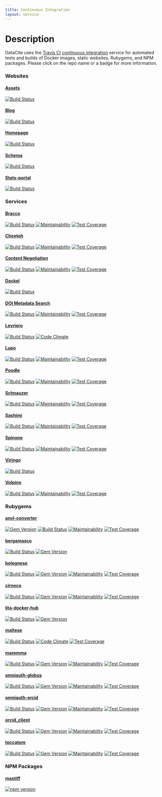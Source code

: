 ```yaml
---
title: Continuous Integration
layout: service
---
```


# Description

DataCite uses the [Travis CI](https://travis-ci.org/) [continuous integration](https://www.thoughtworks.com/continuous-integration) service for automated tests and builds of Docker images, static websites, Rubygems, and NPM packages. Please click on the repo name or a badge for more information.

### Websites

#### [Assets](https://github.com/datacite/segugio)
[![Build Status](https://travis-ci.org/datacite/segugio.svg?branch=master)](https://travis-ci.org/datacite/segugio)

#### [Blog](https://github.com/datacite/blog)
[![Build Status](https://travis-ci.org/datacite/blog.svg)](https://travis-ci.org/datacite/blog)

#### [Homepage](https://github.com/datacite/homepage)
[![Build Status](https://travis-ci.org/datacite/homepage.svg?branch=master)](https://travis-ci.org/datacite/homepage)

#### [Schema](https://github.com/datacite/schema)
[![Build Status](https://travis-ci.org/datacite/schema.svg?branch=master)](https://travis-ci.org/datacite/schema)

#### [Stats-portal](https://github.com/datacite/stats-portal)
[![Build Status](https://travis-ci.org/datacite/stats-portal.svg?branch=master)](https://travis-ci.org/datacite/stats-portal)

### Services

#### [Bracco](https://github.com/datacite/bracco)
[![Build Status](https://travis-ci.org/datacite/bracco.svg?branch=master)](https://travis-ci.org/datacite/bracco)  [![Maintainability](https://api.codeclimate.com/v1/badges/9f1bc0e9688e2f48d2b2/maintainability)](https://codeclimate.com/github/datacite/bracco/maintainability) [![Test Coverage](https://api.codeclimate.com/v1/badges/9f1bc0e9688e2f48d2b2/test_coverage)](https://codeclimate.com/github/datacite/bracco/test_coverage)

#### [Cheetoh](https://github.com/datacite/cheetoh)
[![Build Status](https://travis-ci.org/datacite/cheetoh.svg?branch=master)](https://travis-ci.org/datacite/cheetoh) [![Maintainability](https://api.codeclimate.com/v1/badges/ddb2efcae1339a13bb51/maintainability)](https://codeclimate.com/github/datacite/cheetoh/maintainability) [![Test Coverage](https://api.codeclimate.com/v1/badges/ddb2efcae1339a13bb51/test_coverage)](https://codeclimate.com/github/datacite/cheetoh/test_coverage)

#### [Content Negotiation](https://github.com/crosscite/content-negotiation)
[![Build Status](https://travis-ci.org/crosscite/content-negotiation.svg?branch=master)](https://travis-ci.org/crosscite/content-negotiation) [![Maintainability](https://api.codeclimate.com/v1/badges/60f70cb3a7f2431949ed/maintainability)](https://codeclimate.com/github/crosscite/content-negotiation/maintainability) [![Test Coverage](https://api.codeclimate.com/v1/badges/60f70cb3a7f2431949ed/test_coverage)](https://codeclimate.com/github/crosscite/content-negotiation/test_coverage)

#### [Dackel](https://github.com/datacite/dackel)
[![Build Status](https://travis-ci.org/datacite/dackel.svg?branch=master)](https://travis-ci.org/datacite/dackel)

#### [DOI Metadata Search](https://github.com/crosscite/doi-metadata-search)
[![Build Status](https://travis-ci.org/crosscite/doi-metadata-search.svg)](https://travis-ci.org/crosscite/doi-metadata-search) [![Maintainability](https://api.codeclimate.com/v1/badges/69aca8f548125bd813f3/maintainability)](https://codeclimate.com/github/crosscite/doi-metadata-search/maintainability) [![Test Coverage](https://api.codeclimate.com/v1/badges/69aca8f548125bd813f3/test_coverage)](https://codeclimate.com/github/crosscite/doi-metadata-search/test_coverage)

#### [Levriero](https://github.com/datacite/levriero)
[![Build Status](https://travis-ci.org/datacite/levriero.svg?branch=master)](https://travis-ci.org/datacite/levriero) [![Code Climate](https://codeclimate.com/github/datacite/levriero/badges/gpa.svg)](https://codeclimate.com/github/datacite/levriero)

#### [Lupo](https://github.com/datacite/lupo)
[![Build Status](https://travis-ci.org/datacite/lupo.svg?branch=master)](https://travis-ci.org/datacite/lupo) [![Maintainability](https://api.codeclimate.com/v1/badges/dddd95f9f6f354b7af93/maintainability)](https://codeclimate.com/github/datacite/lupo/maintainability) [![Test Coverage](https://api.codeclimate.com/v1/badges/dddd95f9f6f354b7af93/test_coverage)](https://codeclimate.com/github/datacite/lupo/test_coverage)

#### [Poodle](https://github.com/datacite/poodle)
[![Build Status](https://travis-ci.org/datacite/poodle.svg?branch=master)](https://travis-ci.org/datacite/poodle) [![Maintainability](https://api.codeclimate.com/v1/badges/ddb43ea782a1f201edfc/maintainability)](https://codeclimate.com/github/datacite/poodle/maintainability) [![Test Coverage](https://api.codeclimate.com/v1/badges/ddb43ea782a1f201edfc/test_coverage)](https://codeclimate.com/github/datacite/poodle/test_coverage)

#### [Schnauzer](https://github.com/datacite/schnauzer)
[![Build Status](https://travis-ci.org/datacite/schnauzer.svg?branch=master)](https://travis-ci.org/datacite/schnauzer) [![Maintainability](https://api.codeclimate.com/v1/badges/4032e94f759b56d71885/maintainability)](https://codeclimate.com/github/datacite/schnauzer/maintainability) [![Test Coverage](https://api.codeclimate.com/v1/badges/4032e94f759b56d71885/test_coverage)](https://codeclimate.com/github/datacite/schnauzer/test_coverage)

#### [Sashimi](https://github.com/datacite/sashimi)
[![Build Status](https://travis-ci.org/datacite/sashimi.svg?branch=master)](https://travis-ci.org/datacite/sashimi) [![Maintainability](https://api.codeclimate.com/v1/badges/a0d15834af2cdc24e22f/maintainability)](https://codeclimate.com/github/datacite/sashimi/maintainability) [![Test Coverage](https://api.codeclimate.com/v1/badges/a0d15834af2cdc24e22f/test_coverage)](https://codeclimate.com/github/datacite/sashimi/test_coverage)

#### [Spinone](https://github.com/datacite/spinone)
[![Build Status](https://travis-ci.org/datacite/spinone.svg?branch=master)](https://travis-ci.org/datacite/spinone) [![Maintainability](https://api.codeclimate.com/v1/badges/5b402959e44ca945cb73/maintainability)](https://codeclimate.com/github/datacite/spinone/maintainability) [![Test Coverage](https://api.codeclimate.com/v1/badges/5b402959e44ca945cb73/test_coverage)](https://codeclimate.com/github/datacite/spinone/test_coverage)

#### [Viringo](https://github.com/datacite/viringo)
[![Build Status](https://travis-ci.com/datacite/viringo.svg?branch=master)](https://travis-ci.com/datacite/viringo)

#### [Volpino](https://github.com/datacite/volpino)
[![Build Status](https://travis-ci.org/datacite/volpino.svg)](https://travis-ci.org/datacite/volpino) [![Maintainability](https://api.codeclimate.com/v1/badges/48dcb5d08cf767b3172d/maintainability)](https://codeclimate.com/github/datacite/volpino/maintainability) [![Test Coverage](https://api.codeclimate.com/v1/badges/48dcb5d08cf767b3172d/test_coverage)](https://codeclimate.com/github/datacite/volpino/test_coverage)

### Rubygems

#### [anvl-converter](https://github.com/datacite/anvl-converter)
[![Gem Version](https://badge.fury.io/rb/anvl-converter.svg)](https://badge.fury.io/rb/anvl-converter) [![Build Status](https://travis-ci.org/datacite/anvl-converter.svg?branch=master)](https://travis-ci.org/datacite/anvl-converter) [![Maintainability](https://api.codeclimate.com/v1/badges/24b09e147fe522875d4c/maintainability)](https://codeclimate.com/github/datacite/anvl-converter/maintainability) [![Test Coverage](https://api.codeclimate.com/v1/badges/24b09e147fe522875d4c/test_coverage)](https://codeclimate.com/github/datacite/anvl-converter/test_coverage)

#### [bergamasco](https://github.com/datacite/bergamasco)
[![Build Status](https://travis-ci.org/datacite/bergamasco.svg?branch=master)](https://travis-ci.org/datacite/bergamasco) [![Gem Version](https://badge.fury.io/rb/bergamasco.svg)](https://badge.fury.io/rb/bergamasco)

#### [bolognese](https://github.com/datacite/bolognese)
[![Build Status](https://travis-ci.org/datacite/bolognese.svg?branch=master)](https://travis-ci.org/datacite/bolognese) [![Gem Version](https://badge.fury.io/rb/bolognese.svg)](https://badge.fury.io/rb/bolognese) [![Maintainability](https://api.codeclimate.com/v1/badges/ae69165425ba32854679/maintainability)](https://codeclimate.com/github/datacite/bolognese/maintainability) [![Test Coverage](https://api.codeclimate.com/v1/badges/ae69165425ba32854679/test_coverage)](https://codeclimate.com/github/datacite/bolognese/test_coverage)

#### [cirneco](https://github.com/datacite/cirneco)
[![Build Status](https://travis-ci.org/datacite/cirneco.svg?branch=master)](https://travis-ci.org/datacite/cirneco) [![Gem Version](https://badge.fury.io/rb/cirneco.svg)](https://badge.fury.io/rb/cirneco) [![Maintainability](https://api.codeclimate.com/v1/badges/cbfe1a7cfd8a68d12118/maintainability)](https://codeclimate.com/github/datacite/cirneco/maintainability) [![Test Coverage](https://api.codeclimate.com/v1/badges/cbfe1a7cfd8a68d12118/test_coverage)](https://codeclimate.com/github/datacite/cirneco/test_coverage)

#### [lita-docker-hub](https://github.com/datacite/lita-docker-hub)
[![Build Status](https://travis-ci.org/datacite/lita-docker-hub.svg?branch=master)](https://travis-ci.org/datacite/lita-docker-hub) [![Gem Version](https://badge.fury.io/rb/lita-docker-hub.svg)](https://badge.fury.io/rb/lita-docker-hub)

#### [maltese](https://github.com/datacite/maltese)
[![Build Status](https://travis-ci.org/datacite/maltese.svg?branch=master)](https://travis-ci.org/datacite/maltese)
[![Code Climate](https://codeclimate.com/github/datacite/maltese/badges/gpa.svg)](https://codeclimate.com/github/datacite/maltese)
[![Test Coverage](https://codeclimate.com/github/datacite/maltese/badges/coverage.svg)](https://codeclimate.com/github/datacite/maltese/coverage)

#### [maremma](https://github.com/datacite/maremma)
[![Build Status](https://travis-ci.org/datacite/maremma.svg?branch=master)](https://travis-ci.org/datacite/maremma) [![Gem Version](https://badge.fury.io/rb/maremma.svg)](https://badge.fury.io/rb/maremma)  [![Maintainability](https://api.codeclimate.com/v1/badges/dddd95f9f6f354b7af93/maintainability)](https://codeclimate.com/github/datacite/lupo/maintainability) [![Test Coverage](https://api.codeclimate.com/v1/badges/5472f0aa3ea85effb47a/test_coverage)](https://codeclimate.com/github/datacite/maremma/test_coverage)

#### [omniauth-globus](https://github.com/datacite/omniauth-globus)
[![Build Status](https://travis-ci.com/datacite/omniauth-globus.svg?branch=master)](https://travis-ci.com/datacite/omniauth-globus)
[![Gem Version](https://badge.fury.io/rb/omniauth-globus.svg)](https://badge.fury.io/rb/omniauth-globus)
[![Maintainability](https://api.codeclimate.com/v1/badges/13f9467872e9a688e9cb/maintainability)](https://codeclimate.com/github/datacite/omniauth-globus/maintainability)
[![Test Coverage](https://api.codeclimate.com/v1/badges/13f9467872e9a688e9cb/test_coverage)](https://codeclimate.com/github/datacite/omniauth-globus/test_coverage)

#### [omniauth-orcid](https://github.com/datacite/omniauth-orcid)
[![Build Status](https://travis-ci.org/datacite/omniauth-orcid.svg?branch=master)](https://travis-ci.org/datacite/omniauth-orcid)  [![Gem Version](https://badge.fury.io/rb/omniauth-orcid.svg)](https://badge.fury.io/rb/omniauth-orcid)  [![Maintainability](https://api.codeclimate.com/v1/badges/2d1bf6c89c50378bdc3b/maintainability)](https://codeclimate.com/github/datacite/omniauth-orcid/maintainability) [![Test Coverage](https://api.codeclimate.com/v1/badges/2d1bf6c89c50378bdc3b/test_coverage)](https://codeclimate.com/github/datacite/omniauth-orcid/test_coverage)

#### [orcid_client](https://github.com/datacite/orcid_client)
[![Build Status](https://travis-ci.org/datacite/orcid_client.svg?branch=master)](https://travis-ci.org/datacite/orcid_client) [![Gem Version](https://badge.fury.io/rb/orcid_client.svg)](https://badge.fury.io/rb/orcid_client)  [![Maintainability](https://api.codeclimate.com/v1/badges/a56103deb5b3182801a8/maintainability)](https://codeclimate.com/github/datacite/orcid_client/maintainability) [![Test Coverage](https://api.codeclimate.com/v1/badges/a56103deb5b3182801a8/test_coverage)](https://codeclimate.com/github/datacite/orcid_client/test_coverage)

#### [toccatore](https://github.com/datacite/toccatore)
[![Build Status](https://travis-ci.org/datacite/toccatore.svg?branch=master)](https://travis-ci.org/datacite/toccatore) [![Gem Version](https://badge.fury.io/rb/toccatore.svg)](https://badge.fury.io/rb/toccatore)
[![Maintainability](https://api.codeclimate.com/v1/badges/32424721881c5f2d3942/maintainability)](https://codeclimate.com/github/datacite/toccatore/maintainability) [![Test Coverage](https://api.codeclimate.com/v1/badges/32424721881c5f2d3942/test_coverage)](https://codeclimate.com/github/datacite/toccatore/test_coverage)

### NPM Packages

#### [mastiff](https://github.com/datacite/mastiff)
[![npm version](https://badge.fury.io/js/%40datacite%2Fmastiff.svg)](https://badge.fury.io/js/%40datacite%2Fmastiff)
